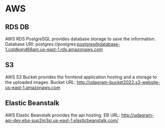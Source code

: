 # AWS

## RDS DB
AWS RDS PostgreSQL provides database storage to save the information.
Database URI: postgres://postgres:postgres@database-1.cqldkqnd68am.us-east-1.rds.amazonaws.com

## S3 
AWS S3 Bucket provides the frontend application hosting and a storage to the uploaded images.
Bucket URL: http://udagram-bucket2022.s3-website-us-east-1.amazonaws.com

## Elastic Beanstalk
AWS Elastic Beanstalk provides the api hosting.
EB URL: http://udagram-api-dev.eba-sup2m3sr.us-east-1.elasticbeanstalk.com/

